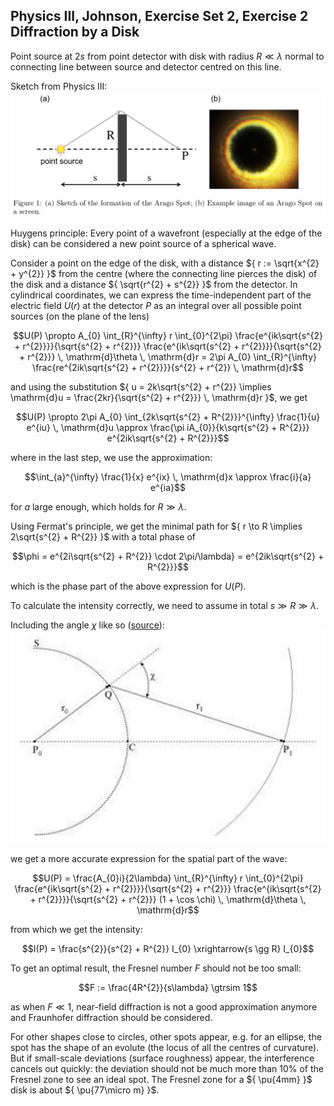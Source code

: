 ## Physics III, Johnson, Exercise Set 2, Exercise 2 Diffraction by a Disk
Point source at ${ 2s }$ from point detector with disk with radius ${ R \ll \lambda }$ normal to connecting line between source and detector centred on this line.

Sketch from Physics III:
![Sketch of the setup from the Physics III exercise sheet solution](setup-sketch.png)

Huygens principle: Every point of a wavefront (especially at the edge of the disk) can be considered a new point source of a spherical wave.

Consider a point on the edge of the disk, with a distance ${ r := \sqrt{x^{2} + y^{2}} }$ from the centre (where the connecting line pierces the disk) of the disk and a distance ${ \sqrt{r^{2} + s^{2}} }$ from the detector. In cylindrical coordinates, we can express the time-independent part of the electric field ${ U(r) }$ at the detector ${ P }$ as an integral over all possible point sources (on the plane of the lens)

$$U(P) \propto A_{0} \int_{R}^{\infty} r \int_{0}^{2\pi} \frac{e^{ik\sqrt{s^{2} + r^{2}}}}{\sqrt{s^{2} + r^{2}}} \frac{e^{ik\sqrt{s^{2} + r^{2}}}}{\sqrt{s^{2} + r^{2}}} \, \mathrm{d}\theta \, \mathrm{d}r = 2\pi A_{0} \int_{R}^{\infty} \frac{re^{2ik\sqrt{s^{2} + r^{2}}}}{s^{2} + r^{2}} \, \mathrm{d}r$$

and using the substitution ${ u = 2k\sqrt{s^{2} + r^{2}} \implies \mathrm{d}u = \frac{2kr}{\sqrt{s^{2} + r^{2}}} \, \mathrm{d}r }$, we get

$$U(P) \propto 2\pi A_{0} \int_{2k\sqrt{s^{2} + R^{2}}}^{\infty} \frac{1}{u} e^{iu} \, \mathrm{d}u \approx \frac{\pi iA_{0}}{k\sqrt{s^{2} + R^{2}}} e^{2ik\sqrt{s^{2} + R^{2}}}$$

where in the last step, we use the approximation:

$$\int_{a}^{\infty} \frac{1}{x} e^{ix} \, \mathrm{d}x \approx \frac{i}{a} e^{ia}$$

for ${ a }$ large enough, which holds for ${ R \gg \lambda }$.

Using Fermat's principle, we get the minimal path for ${ r \to R \implies 2\sqrt{s^{2} + R^{2}} }$ with a total phase of

$$\phi = e^{2i\sqrt{s^{2} + R^{2}} \cdot 2\pi/\lambda} = e^{2ik\sqrt{s^{2} + R^{2}}}$$

which is the phase part of the above expression for ${ U(P) }$.

To calculate the intensity correctly, we need to assume in total ${ s \gg R \gg \lambda }$.

Including the angle ${ \chi }$ like so ([source](https://www.kth.se/files/view/phber/5836daca12b51d10425971b3/arago092015.pdf/)):
![Depiction of the diffration angle chi](diffraction-angle.png)

we get a more accurate expression for the spatial part of the wave:

$$U(P) = \frac{A_{0}i}{2\lambda} \int_{R}^{\infty} r \int_{0}^{2\pi} \frac{e^{ik\sqrt{s^{2} + r^{2}}}}{\sqrt{s^{2} + r^{2}}} \frac{e^{ik\sqrt{s^{2} + r^{2}}}}{\sqrt{s^{2} + r^{2}}} (1 + \cos \chi) \, \mathrm{d}\theta \, \mathrm{d}r$$

from which we get the intensity:

$$I(P) = \frac{s^{2}}{s^{2} + R^{2}} I_{0} \xrightarrow{s \gg R} I_{0}$$

To get an optimal result, the Fresnel number ${ F }$ should not be too small:

$$F := \frac{4R^{2}}{s\lambda} \gtrsim 1$$

as when ${ F \ll 1 }$, near-field diffraction is not a good approximation anymore and Fraunhofer diffraction should be considered.

For other shapes close to circles, other spots appear, e.g. for an ellipse, the spot has the shape of an evolute (the locus of all the centres of curvature). But if small-scale deviations (surface roughness) appear, the interference cancels out quickly: the deviation should not be much more than 10% of the Fresnel zone to see an ideal spot. The Fresnel zone for a ${ \pu{4mm} }$ disk is about ${ \pu{77\micro m} }$.
